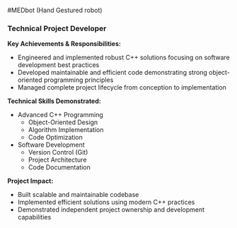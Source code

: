 


#MEDbot (Hand Gestured robot)
### Technical Project Developer 

**Key Achievements & Responsibilities:**
- Engineered and implemented robust C++ solutions focusing on software development best practices
- Developed maintainable and efficient code demonstrating strong object-oriented programming principles
- Managed complete project lifecycle from conception to implementation

**Technical Skills Demonstrated:**
- Advanced C++ Programming
  - Object-Oriented Design
  - Algorithm Implementation
  - Code Optimization
- Software Development
  - Version Control (Git)
  - Project Architecture
  - Code Documentation

**Project Impact:**
- Built scalable and maintainable codebase
- Implemented efficient solutions using modern C++ practices
- Demonstrated independent project ownership and development capabilities
